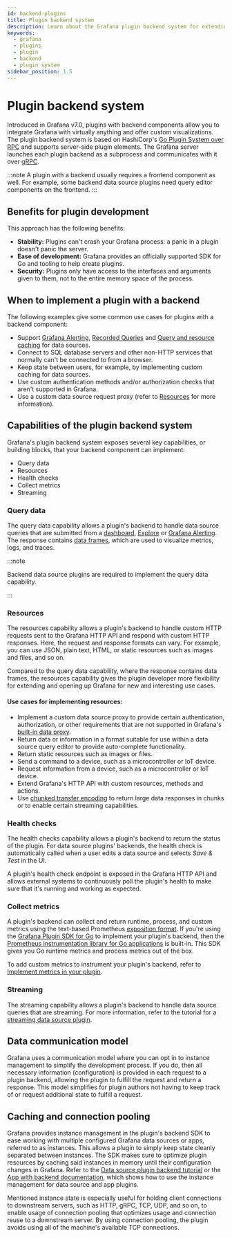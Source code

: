 ```yaml
---
id: backend-plugins
title: Plugin backend system
description: Learn about the Grafana plugin backend system for extending the features of Grafana.
keywords:
  - grafana
  - plugins
  - plugin
  - backend
  - plugin system
sidebar_position: 1.5
---
```


# Plugin backend system

Introduced in Grafana v7.0, plugins with backend components allow you to integrate Grafana with virtually anything and offer custom visualizations. The plugin backend system is based on HashiCorp's [Go Plugin System over RPC](https://github.com/hashicorp/go-plugin) and supports server-side plugin elements. The Grafana server launches each plugin backend as a subprocess and communicates with it over [gRPC](https://grpc.io/).

:::note
A plugin with a backend usually requires a frontend component as well. For example, some backend data source plugins need query editor components on the frontend.
:::

## Benefits for plugin development

This approach has the following benefits:

- **Stability:** Plugins can't crash your Grafana process: a panic in a plugin doesn't panic the server.
- **Ease of development:** Grafana provides an officially supported SDK for Go and tooling to help create plugins.
- **Security:** Plugins only have access to the interfaces and arguments given to them, not to the entire memory space of the process.

## When to implement a plugin with a backend

The following examples give some common use cases for plugins with a backend component:

- Support [Grafana Alerting](https://grafana.com/docs/grafana/latest/alerting/), [Recorded Queries](https://grafana.com/docs/grafana/latest/administration/recorded-queries/) and [Query and resource caching](https://grafana.com/docs/grafana/latest/administration/data-source-management/#query-and-resource-caching) for data sources.
- Connect to SQL database servers and other non-HTTP services that normally can't be connected to from a browser.
- Keep state between users, for example, by implementing custom caching for data sources.
- Use custom authentication methods and/or authorization checks that aren't supported in Grafana.
- Use a custom data source request proxy (refer to [Resources](#resources) for more information).

## Capabilities of the plugin backend system

Grafana's plugin backend system exposes several key capabilities, or building blocks, that your backend component can implement:

- Query data
- Resources
- Health checks
- Collect metrics
- Streaming

### Query data

The query data capability allows a plugin's backend to handle data source queries that are submitted from a [dashboard](https://grafana.com/docs/grafana/latest/dashboards), [Explore](https://grafana.com/docs/grafana/latest/explore) or [Grafana Alerting](https://grafana.com/docs/grafana/latest/alerting). The response contains [data frames](../data-frames), which are used to visualize metrics, logs, and traces.

:::note

Backend data source plugins are required to implement the query data capability.

:::

### Resources

The resources capability allows a plugin's backend to handle custom HTTP requests sent to the Grafana HTTP API and respond with custom HTTP responses. Here, the request and response formats can vary. For example, you can use JSON, plain text, HTML, or static resources such as images and files, and so on.

Compared to the query data capability, where the response contains data frames, the resources capability gives the plugin developer more flexibility for extending and opening up Grafana for new and interesting use cases.

#### Use cases for implementing resources:

- Implement a custom data source proxy to provide certain authentication, authorization, or other requirements that are not supported in Grafana's [built-in data proxy](https://grafana.com/docs/grafana/latest/developers/http_api/#data-source-proxy-calls).
- Return data or information in a format suitable for use within a data source query editor to provide auto-complete functionality.
- Return static resources such as images or files.
- Send a command to a device, such as a microcontroller or IoT device.
- Request information from a device, such as a microcontroller or IoT device.
- Extend Grafana's HTTP API with custom resources, methods and actions.
- Use [chunked transfer encoding](https://en.wikipedia.org/wiki/Chunked_transfer_encoding) to return large data responses in chunks or to enable certain streaming capabilities.

### Health checks

The health checks capability allows a plugin's backend to return the status of the plugin. For data source plugins' backends, the health check is automatically called when a user edits a data source and selects _Save & Test_ in the UI.

A plugin's health check endpoint is exposed in the Grafana HTTP API and allows external systems to continuously poll the plugin's health to make sure that it's running and working as expected.

### Collect metrics

A plugin's backend can collect and return runtime, process, and custom metrics using the text-based Prometheus [exposition format](https://prometheus.io/docs/instrumenting/exposition_formats/). If you're using the [Grafana Plugin SDK for Go](./grafana-plugin-sdk-for-go) to implement your plugin's backend, then the [Prometheus instrumentation library for Go applications](https://github.com/prometheus/client_golang) is built-in. This SDK gives you Go runtime metrics and process metrics out of the box. 

To add custom metrics to instrument your plugin's backend, refer to [Implement metrics in your plugin](../../how-to-guides/data-source-plugins/add-logs-metrics-traces-for-backend-plugins.md#implement-metrics-in-your-plugin).

### Streaming

The streaming capability allows a plugin's backend to handle data source queries that are streaming. For more information, refer to the tutorial for a [streaming data source plugin](../../tutorials/build-a-streaming-data-source-plugin.md).

## Data communication model

Grafana uses a communication model where you can opt in to instance management to simplify the development process. If you do, then all necessary information (configuration) is provided in each request to a plugin backend, allowing the plugin to fulfill the request and return a response. This model simplifies for plugin authors not having to keep track of or request additional state to fulfill a request.

## Caching and connection pooling

Grafana provides instance management in the plugin's backend SDK to ease working with multiple configured Grafana data sources or apps, referred to as instances. This allows a plugin to simply keep state cleanly separated between instances. The SDK makes sure to optimize plugin resources by caching said instances in memory until their configuration changes in Grafana. Refer to the [Data source plugin backend tutorial](/tutorials/build-a-data-source-backend-plugin) or the [App with backend documentation](/how-to-guides/app-plugins/add-backend-component), which shows how to use the instance management for data source and app plugins.

Mentioned instance state is especially useful for holding client connections to downstream servers, such as HTTP, gRPC, TCP, UDP, and so on, to enable usage of connection pooling that optimizes usage and connection reuse to a downstream server. By using connection pooling, the plugin avoids using all of the machine's available TCP connections.

